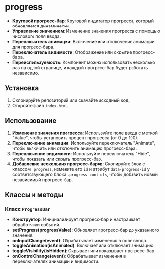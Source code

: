 # progress

- **Круговой прогресс-бар**: Круговой индикатор прогресса, который обновляется динамически.
- **Управление значением**: Изменение значения прогресса с помощью числового поля ввода.
- **Переключатель анимации**: Включение или отключение анимации для прогресс-бара.
- **Переключатель видимости**: Отображение или скрытие прогресс-бара.
- **Переиспользуемость**: Компонент можно использовать несколько раз на одной странице, и каждый прогресс-бар будет работать независимо.

## Установка

1. Склонируйте репозиторий или скачайте исходный код.
2. Откройте файл `index.html`.

## Использование

1. **Изменение значения прогресса**: Используйте поле ввода с меткой "Value", чтобы установить процент прогресса (от 0 до 100).
2. **Переключение анимации**: Используйте переключатель "Animate", чтобы включить или отключить анимацию прогресс-бара.
3. **Переключение видимости**: Используйте переключатель "Hide", чтобы показать или скрыть прогресс-бар.
4. **Добавление нескольких прогресс-баров**: Скопируйте блок с классом `.progress`, измените его `id` и атрибут `data-progress-id` у соответствующего блока `.progress-controls`, чтобы добавить новый независимый прогресс-бар.

## Классы и методы

### Класс `ProgressBar`

- **Конструктор**: Инициализирует прогресс-бар и настраивает обработчики событий.
- **setProgress(progressValue)**: Обновляет прогресс-бар до указанного значения.
- **onInputChange(event)**: Обрабатывает изменения в поле ввода.
- **toggleAnimation(isAnimated)**: Включает или отключает анимацию.
- **toggleVisibility(isHidden)**: Скрывает или показывает прогресс-бар.
- **onControlChange(event)**: Обрабатывает изменения в переключателях анимации и видимости.
